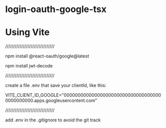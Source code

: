 # login-oauth-google-tsx
# Using Vite
///////////////////////////////

npm install @react-oauth/google@latest

npm install jwt-decode

///////////////////////////////

create a file .env that save your clientId, like this:

VITE_CLIENT_ID_GOOGLE="000000000000000000000000000000000000000000000.apps.googleusercontent.com"

///////////////////////////////

add .env in the .gitignore to avoid the git track
